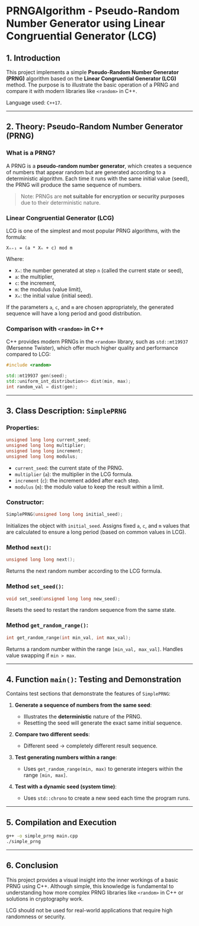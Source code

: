 # PRNGAlgorithm - Pseudo-Random Number Generator using Linear Congruential Generator (LCG)

## 1. Introduction

This project implements a simple **Pseudo-Random Number Generator (PRNG)** algorithm based on the **Linear Congruential Generator (LCG)** method. The purpose is to illustrate the basic operation of a PRNG and compare it with modern libraries like `<random>` in C++.

Language used: `C++17`.

---

## 2. Theory: Pseudo-Random Number Generator (PRNG)

### What is a PRNG?

A PRNG is a **pseudo-random number generator**, which creates a sequence of numbers that appear random but are generated according to a deterministic algorithm. Each time it runs with the same initial value (seed), the PRNG will produce the same sequence of numbers.

> Note: PRNGs are **not suitable for encryption or security purposes** due to their deterministic nature.

### Linear Congruential Generator (LCG)

LCG is one of the simplest and most popular PRNG algorithms, with the formula:

```
Xₙ₊₁ = (a * Xₙ + c) mod m
```

Where:
- `Xₙ`: the number generated at step `n` (called the current state or seed),
- `a`: the multiplier,
- `c`: the increment,
- `m`: the modulus (value limit),
- `X₀`: the initial value (initial seed).

If the parameters `a`, `c`, and `m` are chosen appropriately, the generated sequence will have a long period and good distribution.

### Comparison with `<random>` in C++

C++ provides modern PRNGs in the `<random>` library, such as `std::mt19937` (Mersenne Twister), which offer much higher quality and performance compared to LCG:

```cpp
#include <random>

std::mt19937 gen(seed);
std::uniform_int_distribution<> dist(min, max);
int random_val = dist(gen);
```
---

## 3. Class Description: `SimplePRNG`

### Properties:

```cpp
unsigned long long current_seed;
unsigned long long multiplier;
unsigned long long increment;
unsigned long long modulus;
```

*   `current_seed`: the current state of the PRNG.
*   `multiplier` (`a`): the multiplier in the LCG formula.
*   `increment` (`c`): the increment added after each step.
*   `modulus` (`m`): the modulo value to keep the result within a limit.

### Constructor:

```cpp
SimplePRNG(unsigned long long initial_seed);
```

Initializes the object with `initial_seed`. Assigns fixed `a`, `c`, and `m` values that are calculated to ensure a long period (based on common values in LCG).

### Method `next()`:

```cpp
unsigned long long next();
```

Returns the next random number according to the LCG formula.

### Method `set_seed()`:

```cpp
void set_seed(unsigned long long new_seed);
```

Resets the seed to restart the random sequence from the same state.

### Method `get_random_range()`:

```cpp
int get_random_range(int min_val, int max_val);
```

Returns a random number within the range `[min_val, max_val]`. Handles value swapping if `min > max`.

---

## 4. Function `main()`: Testing and Demonstration

Contains test sections that demonstrate the features of `SimplePRNG`:

1.  **Generate a sequence of numbers from the same seed**:

    *   Illustrates the **deterministic** nature of the PRNG.
    *   Resetting the seed will generate the exact same initial sequence.

2.  **Compare two different seeds**:

    *   Different seed -> completely different result sequence.

3.  **Test generating numbers within a range**:

    *   Uses `get_random_range(min, max)` to generate integers within the range `[min, max]`.

4.  **Test with a dynamic seed (system time)**:

    *   Uses `std::chrono` to create a new seed each time the program runs.

---

## 5. Compilation and Execution

```bash
g++ -o simple_prng main.cpp
./simple_prng
```

---

## 6. Conclusion

This project provides a visual insight into the inner workings of a basic PRNG using C++. Although simple, this knowledge is fundamental to understanding how more complex PRNG libraries like `<random>` in C++ or solutions in cryptography work.

LCG should not be used for real-world applications that require high randomness or security.
